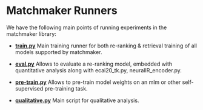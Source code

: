 # Matchmaker Runners

We have the following main points of running experiments in the matchmaker library:

- **[train.py](train.py)** Main training runner for both re-ranking & retrieval training of all models supported by matchmaker.

- **[eval.py](eval.py)** Allows to evaluate a re-ranking model, embedded with quantitative analysis along with ecai20_tk.py, neuralIR_encoder.py. 

- **[pre-train.py](pre-train.py)** Allows to pre-train model weights on an mlm or other self-supervised pre-training task.

- **[qualitative.py](qualitative.py)** Main script for qualitative analysis.


